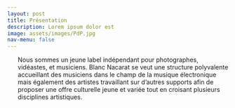 ```yaml
---
layout: post
title: Présentation
description: Lorem ipsum dolor est
image: assets/images/PdP.jpg
nav-menu: false
---
```


<ul>
Nous sommes un jeune label indépendant pour photographes, vidéastes, et musiciens. Blanc Nacarat se veut une structure polyvalente accueillant des musiciens dans le champ de la musique électronique mais également des artistes travaillant sur d’autres supports afin de proposer une offre culturelle jeune et variée tout en croisant plusieurs disciplines artistiques.
</ul>


<!--
<ul>
			<li>Étudiant en droit à l'université.</li>
			<li>Photographe à mes heures perdues.</li>
			<li>Musique partout et tout le temps.</li>
</ul>
-->


<!--
Étudiant en droit à l'université --
Photographe à mes heures perdues --
Musique partout et tout le temps 
-->


<!-- 
Lorem ipsum dolor sit amet, consectetur adipiscing elit. Duis dapibus rutrum facilisis. Class aptent taciti sociosqu ad litora torquent per conubia nostra, per inceptos himenaeos. Etiam tristique libero eu nibh porttitor fermentum. Nullam venenatis erat id vehicula viverra. Nunc ultrices eros ut ultricies condimentum. Mauris risus lacus, blandit sit amet venenatis non, bibendum vitae dolor. Nunc lorem mauris, fringilla in aliquam at, euismod in lectus. Pellentesque habitant morbi tristique senectus et netus et malesuada fames ac turpis egestas. In non lorem sit amet elit placerat maximus. Pellentesque aliquam maximus risus, vel sed vehicula.
-->
